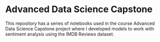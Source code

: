 # Advanced Data Science Capstone

This repository has a series of notebooks used in the course Advanced Data Science Capstone project where I developed models 
to work with sentiment analysis using the IMDB Reviews dataset.
